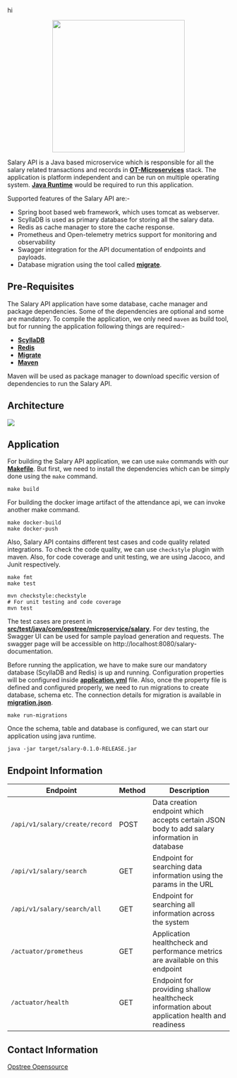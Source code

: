 hi
<p align="center">
  <img src="./static/salary-api-logo.svg" height="300" width="300">
</p>

Salary API is a Java based microservice which is responsible for all the salary related transactions and records in **[OT-Microservices](https://github.com/OT-MICROSERVICES)** stack. The application is platform independent and can be run on multiple operating system. **[Java Runtime](https://www.java.com/en/download/manual.jsp)** would be required to run this application.

Supported features of the Salary API are:-

- Spring boot based web framework, which uses tomcat as webserver.
- ScyllaDB is used as primary database for storing all the salary data.
- Redis as cache manager to store the cache response.
- Prometheus and Open-telemetry metrics support for monitoring and observability
- Swagger integration for the API documentation of endpoints and payloads.
- Database migration using the tool called **[migrate](https://github.com/golang-migrate/migrate)**.

## Pre-Requisites

The Salary API application have some database, cache manager and package dependencies. Some of the dependencies are optional and some are mandatory. To compile the application, we only need `maven` as build tool, but for running the application following things are required:-

- **[ScyllaDB](https://www.scylladb.com/)**
- **[Redis](https://redis.io/)**
- **[Migrate](https://github.com/golang-migrate/migrate)**
- **[Maven](https://maven.apache.org/)**

Maven will be used as package manager to download specific version of dependencies to run the Salary API.

## Architecture

![](./static/salary.png)

## Application

For building the Salary API application, we can use `make` commands with our **[Makefile](./Makefile)**. But first, we need to install the dependencies which can be simply done using the `make` command.

```shell
make build
```

For building the docker image artifact of the attendance api, we can invoke another make command.

```shell
make docker-build
make docker-push
```

Also, Salary API contains different test cases and code quality related integrations. To check the code quality, we can use `checkstyle` plugin with maven. Also, for code coverage and unit testing, we are using Jacoco, and Junit respectively.

```shell
make fmt
make test
```

```shell
mvn checkstyle:checkstyle
# For unit testing and code coverage
mvn test
```

The test cases are present in **[src/test/java/com/opstree/microservice/salary](./src/test/java/com/opstree/microservice/salary)**. For dev testing, the Swagger UI can be used for sample payload generation and requests. The swagger page will be accessible on http://localhost:8080/salary-documentation.

Before running the application, we have to make sure our mandatory database (ScyllaDB and Redis) is up and running. Configuration properties will be configured inside **[application.yml](./src/main/resources/application.yml)** file. Also, once the property file is defined and configured properly, we need to run migrations to create database, schema etc. The connection details for migration is available in **[migration.json](./migration.json)**.

```shell
make run-migrations
```

Once the schema, table and database is configured, we can start our application using java runtime.

```shell
java -jar target/salary-0.1.0-RELEASE.jar
```

## Endpoint Information

| **Endpoint**                   | **Method** | **Description**                                                                               |
|--------------------------------|------------|-----------------------------------------------------------------------------------------------|
| `/api/v1/salary/create/record` | POST       | Data creation endpoint which accepts certain JSON body to add salary information in database  |
| `/api/v1/salary/search`        | GET        | Endpoint for searching data information using the params in the URL                           |
| `/api/v1/salary/search/all`    | GET        | Endpoint for searching all information across the system                                      |
| `/actuator/prometheus`         | GET        | Application healthcheck and performance metrics are available on this endpoint                |
| `/actuator/health`             | GET        | Endpoint for providing shallow healthcheck information about application health and readiness |

## Contact Information

[Opstree Opensource](mailto:opensource@opstree.com)
